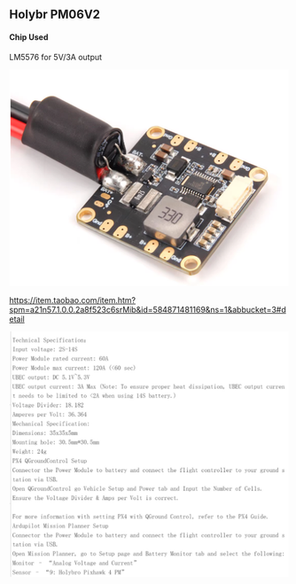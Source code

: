 ## Holybr PM06V2

#### Chip Used

LM5576 for 5V/3A output

![1698769895286](image/PM07/1698769895286.png)

https://item.taobao.com/item.htm?spm=a21n57.1.0.0.2a8f523c6srMib&id=584871481169&ns=1&abbucket=3#detail

![1698770026089](image/HolybrPM06V2/1698770026089.png)
